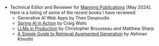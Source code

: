 - Technical Editor and Reviewer for [Manning Publications](https://www.manning.com) [May 2024]. Here is a listing of some of the recent books I have reviewed:
  - Generative AI Web Apps by Theo Despoudis
  - [Spring AI in Action](https://www.manning.com/books/spring-ai-in-action) by Craig Walls
  - [LLMs in Production](https://www.manning.com/books/llms-in-production) by Christopher Brousseau and Matthew Sharp
  - [A Simple Guide to Retrieval Augmented Generation](https://www.manning.com/books/a-simple-guide-to-retrieval-augmented-generation) by Abhinav Kimothi
